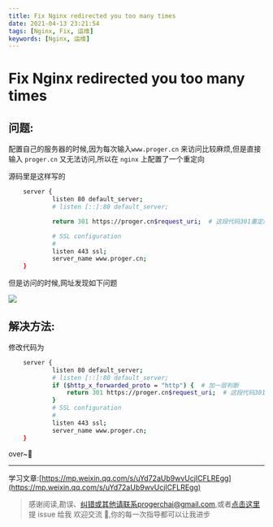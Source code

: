 ```yaml
---
title: Fix Nginx redirected you too many times
date: 2021-04-13 23:21:54
tags: [Nginx, Fix, 运维]
keywords: [Nginx, 运维]
---
```


# Fix Nginx redirected you too many times

## 问题:

配置自己的服务器的时候,因为每次输入`www.proger.cn` 来访问比较麻烦,但是直接输入 `proger.cn` 又无法访问,所以在 `nginx` 上配置了一个重定向

源码里是这样写的

```bash
    server {
            listen 80 default_server;
            # listen [::]:80 default_server;

            return 301 https://proger.cn$request_uri;  # 这段代码301重定向

            # SSL configuration
            #
            listen 443 ssl;
            server_name www.proger.cn;
    }
```

但是访问的时候,网址发现如下问题

![](/static/notion/nginx_redirected_you_too_many_times/20210413233033.jpg)

## 解决方法:

修改代码为

```bash
    server {
            listen 80 default_server;
            # listen [::]:80 default_server;
            if ($http_x_forwarded_proto = "http") {  # 加一层判断
                return 301 https://proger.cn$request_uri;  # 这段代码301重定向
            }
            # SSL configuration
            #
            listen 443 ssl;
            server_name www.proger.cn;
    }
```

over~👏

---

学习文章:[https://mp.weixin.qq.com/s/uYd72aUb9wvUcjICFLREgg](https://mp.weixin.qq.com/s/uYd72aUb9wvUcjICFLREgg)

> 感谢阅读,勘误、纠错或其他请联系progerchai@gmail.com,或者[点击这里](https://github.com/progerchai/progerchai.github.io/issues/new)提 issue 给我
> 欢迎交流 👏,你的每一次指导都可以让我进步
